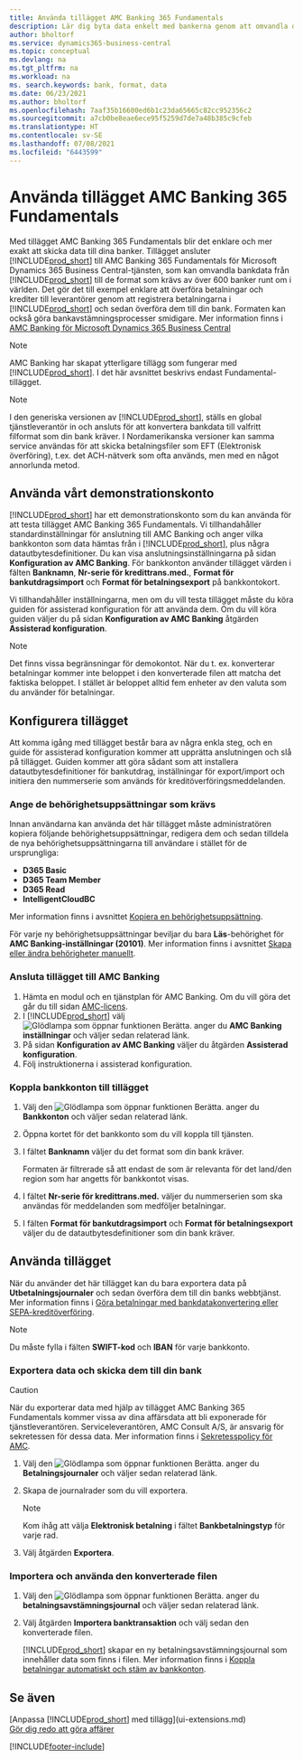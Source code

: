 ```yaml
---
title: Använda tillägget AMC Banking 365 Fundamentals
description: Lär dig byta data enkelt med bankerna genom att omvandla data till det format de kräver.
author: bholtorf
ms.service: dynamics365-business-central
ms.topic: conceptual
ms.devlang: na
ms.tgt_pltfrm: na
ms.workload: na
ms. search.keywords: bank, format, data
ms.date: 06/23/2021
ms.author: bholtorf
ms.openlocfilehash: 7aaf35b16600ed6b1c23da65665c82cc952356c2
ms.sourcegitcommit: a7cb0be8eae6ece95f5259d7de7a48b385c9cfeb
ms.translationtype: HT
ms.contentlocale: sv-SE
ms.lasthandoff: 07/08/2021
ms.locfileid: "6443599"
---
```

# <a name="using-the-amc-banking-365-fundamentals-extension"></a>Använda tillägget AMC Banking 365 Fundamentals
Med tillägget AMC Banking 365 Fundamentals blir det enklare och mer exakt att skicka data till dina banker. Tillägget ansluter [!INCLUDE[prod_short](includes/prod_short.md)] till AMC Banking 365 Fundamentals för Microsoft Dynamics 365 Business Central-tjänsten, som kan omvandla bankdata från [!INCLUDE[prod_short](includes/prod_short.md)] till de format som krävs av över 600 banker runt om i världen. Det gör det till exempel enklare att överföra betalningar och krediter till leverantörer genom att registrera betalningarna i [!INCLUDE[prod_short](includes/prod_short.md)] och sedan överföra dem till din bank. Formaten kan också göra bankavstämningsprocesser smidigare. Mer information finns i [AMC Banking för Microsoft Dynamics 365 Business Central](https://www.amcbanking.com/bc-fundamentals/)

> [!Note]
> AMC Banking har skapat ytterligare tillägg som fungerar med [!INCLUDE[prod_short](includes/prod_short.md)]. I det här avsnittet beskrivs endast Fundamental-tillägget.

> [!NOTE]
> I den generiska versionen av [!INCLUDE[prod_short](includes/prod_short.md)], ställs en global tjänstleverantör in och ansluts för att konvertera bankdata till valfritt filformat som din bank kräver. I Nordamerikanska versioner kan samma service användas för att skicka betalningsfiler som EFT (Elektronisk överföring), t.ex. det ACH-nätverk som ofta används, men med en något annorlunda metod.

## <a name="using-our-demonstration-account"></a>Använda vårt demonstrationskonto
[!INCLUDE[prod_short](includes/prod_short.md)] har ett demonstrationskonto som du kan använda för att testa tillägget AMC Banking 365 Fundamentals. Vi tillhandahåller standardinställningar för anslutning till AMC Banking och anger vilka bankkonton som data hämtas från i [!INCLUDE[prod_short](includes/prod_short.md)], plus några datautbytesdefinitioner. Du kan visa anslutningsinställningarna på sidan **Konfiguration av AMC Banking**. För bankkonton använder tillägget värden i fälten **Banknamn**, **Nr-serie för kredittrans.med.**, **Format för bankutdragsimport** och **Format för betalningsexport** på bankkontokort.

Vi tillhandahåller inställningarna, men om du vill testa tillägget måste du köra guiden för assisterad konfiguration för att använda dem. Om du vill köra guiden väljer du på sidan **Konfiguration av AMC Banking** åtgärden **Assisterad konfiguration**.

> [!Note]
> Det finns vissa begränsningar för demokontot. När du t. ex. konverterar betalningar kommer inte beloppet i den konverterade filen att matcha det faktiska beloppet. I stället är beloppet alltid fem enheter av den valuta som du använder för betalningar.  

## <a name="setting-up-the-extension"></a>Konfigurera tillägget
Att komma igång med tillägget består bara av några enkla steg, och en guide för assisterad konfiguration kommer att upprätta anslutningen och slå på tillägget. Guiden kommer att göra sådant som att installera datautbytesdefinitioner för bankutdrag, inställningar för export/import och initiera den nummerserie som används för kreditöverföringsmeddelanden.  

### <a name="to-set-up-the-required-permission-sets"></a>Ange de behörighetsuppsättningar som krävs
Innan användarna kan använda det här tillägget måste administratören kopiera följande behörighetsuppsättningar, redigera dem och sedan tilldela de nya behörighetsuppsättningarna till användare i stället för de ursprungliga:

* **D365 Basic**
* **D365 Team Member**
* **D365 Read**
* **IntelligentCloudBC**

Mer information finns i avsnittet [Kopiera en behörighetsuppsättning](ui-define-granular-permissions.md#to-copy-a-permission-set).

För varje ny behörighetsuppsättningar beviljar du bara **Läs**-behörighet för **AMC Banking-inställningar (20101)**. Mer information finns i avsnittet [Skapa eller ändra behörigheter manuellt](ui-define-granular-permissions.md#to-create-or-modify-permissions-manually).

### <a name="to-connect-the-extension-to-amc-banking"></a>Ansluta tillägget till AMC Banking
1. Hämta en modul och en tjänstplan för AMC Banking. Om du vill göra det går du till sidan [AMC-licens](https://license.amcbanking.com/register).
2. I [!INCLUDE[prod_short](includes/prod_short.md)] välj ![Glödlampa som öppnar funktionen Berätta.](media/ui-search/search_small.png "Berätta för mig vad du vill göra") anger du **AMC Banking inställningar** och väljer sedan relaterad länk.  
3. På sidan **Konfiguration av AMC Banking** väljer du åtgärden **Assisterad konfiguration**.
4. Följ instruktionerna i assisterad konfiguration.

### <a name="to-connect-bank-accounts-to-the-extension"></a>Koppla bankkonton till tillägget
1. Välj den ![Glödlampa som öppnar funktionen Berätta.](media/ui-search/search_small.png "Berätta för mig vad du vill göra") anger du **Bankkonton** och väljer sedan relaterad länk.
2. Öppna kortet för det bankkonto som du vill koppla till tjänsten.
3. I fältet **Banknamn** väljer du det format som din bank kräver.  

   Formaten är filtrerade så att endast de som är relevanta för det land/den region som har angetts för bankkontot visas.
4. I fältet **Nr-serie för kredittrans.med.** väljer du nummerserien som ska användas för meddelanden som medföljer betalningar.
5. I fälten **Format för bankutdragsimport** och **Format för betalningsexport** väljer du de datautbytesdefinitioner som din bank kräver.

## <a name="using-the-extension"></a>Använda tillägget
När du använder det här tillägget kan du bara exportera data på **Utbetalningsjournaler** och sedan överföra dem till din banks webbtjänst. Mer information finns i [Göra betalningar med bankdatakonvertering eller SEPA-kreditöverföring](finance-make-payments-with-bank-data-conversion-service-or-sepa-credit-transfer.md).

> [!Note]
> Du måste fylla i fälten **SWIFT-kod** och **IBAN** för varje bankkonto.

### <a name="to-export-data-and-submit-it-to-your-bank"></a>Exportera data och skicka dem till din bank
> [!CAUTION]  
>  När du exporterar data med hjälp av tillägget AMC Banking 365 Fundamentals kommer vissa av dina affärsdata att bli exponerade för tjänstleverantören. Serviceleverantören, AMC Consult A/S, är ansvarig för sekretessen för dessa data. Mer information finns i [Sekretesspolicy för AMC](https://go.microsoft.com/fwlink/?LinkId=510158).

1. Välj den ![Glödlampa som öppnar funktionen Berätta.](media/ui-search/search_small.png "Berätta för mig vad du vill göra") anger du **Betalningsjournaler** och väljer sedan relaterad länk.
2. Skapa de journalrader som du vill exportera.  

   > [!Note]
   > Kom ihåg att välja **Elektronisk betalning** i fältet **Bankbetalningstyp** för varje rad.
3. Välj åtgärden **Exportera**.

### <a name="to-import-and-apply-the-converted-file"></a>Importera och använda den konverterade filen
1. Välj den ![Glödlampa som öppnar funktionen Berätta.](media/ui-search/search_small.png "Berätta vad du vill göra") anger du **betalningsavstämningsjournal** och väljer sedan relaterad länk.
2. Välj åtgärden **Importera banktransaktion** och välj sedan den konverterade filen.  

   [!INCLUDE[prod_short](includes/prod_short.md)] skapar en ny betalningsavstämningsjournal som innehåller data som finns i filen. Mer information finns i [Koppla betalningar automatiskt och stäm av bankkonton](receivables-apply-payments-auto-reconcile-bank-accounts.md).

## <a name="see-also"></a>Se även
[Anpassa [!INCLUDE[prod_short](includes/prod_short.md)] med tillägg](ui-extensions.md)  
[Gör dig redo att göra affärer](ui-get-ready-business.md)


[!INCLUDE[footer-include](includes/footer-banner.md)]